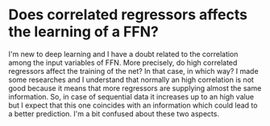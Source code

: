 
# Does correlated regressors affects the learning of a FFN?

I'm new to deep learning and I have a doubt related to the correlation among the input variables of FFN. More precisely, do high correlated regressors affect the training of the net? In that case, in which way?
I made some researches and I understand that normally an high correlation is not good because it means that more regressors are supplying almost the same information. So, in case of sequential data it increases up to an high value but I expect that this one coincides with an information which could lead to a better prediction. I'm a bit confused about these two aspects.

        